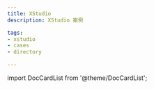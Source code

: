 ```yaml
---
title: XStudio
description: XStudio 案例

tags:
- xstudio
- cases
- directory

---
```


import DocCardList from '@theme/DocCardList';

<DocCardList />